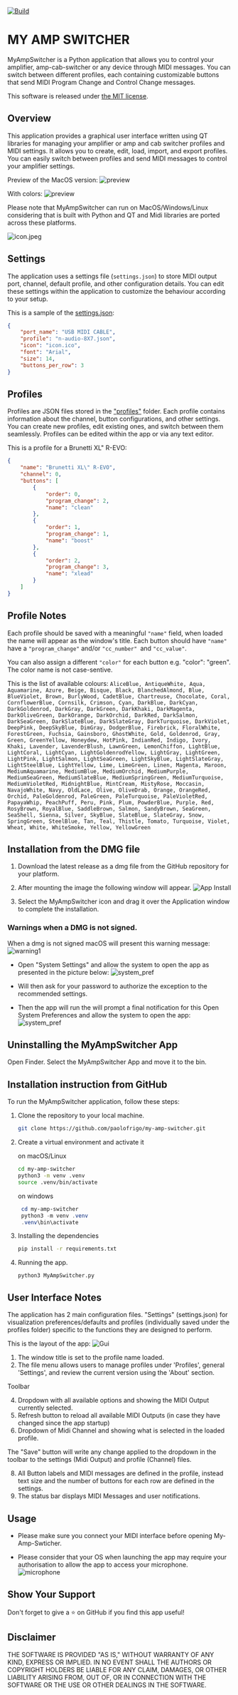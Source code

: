[![Build](https://github.com/PaoloFrigo/my-amp-switcher/actions/workflows/build.yml/badge.svg)](https://github.com/PaoloFrigo/my-amp-switcher/actions/workflows/build.yml) 

# MY AMP SWITCHER

MyAmpSwitcher is a Python application that allows you to control your amplifier, amp-cab-switcher or any device through MIDI messages. You can switch between different profiles, each containing customizable buttons that send MIDI Program Change and Control Change messages.

This software is released under [the MIT license](./license).

## Overview

This application provides a graphical user interface written using QT libraries for managing your amplifier or amp and cab switcher profiles and MIDI settings. It allows you to create, edit, load, import, and export profiles. You can easily switch between profiles and send MIDI messages to control your amplifier settings.

Preview of the MacOS version:
![preview](./media/preview.png)

With colors:
![preview](./media/preview-colored.png)

Please note that MyAmpSwitcher can run on MacOS/Windows/Linux considering that is built with Python and QT and Midi libraries are ported across these platforms.

![icon.jpeg](media/icon.jpeg)


## Settings

The application uses a settings file (`settings.json`) to store MIDI output port, channel, default profile, and other configuration details. You can edit these settings within the application to customize the behaviour according to your setup.

This is a sample of the [settings.json](./settings.json):
```json
{
    "port_name": "USB MIDI CABLE",
    "profile": "n-audio-8X7.json",
    "icon": "icon.ico",
    "font": "Arial",
    "size": 14,
    "buttons_per_row": 3
}
```

## Profiles

Profiles are JSON files stored in the ["profiles"](./profiles/) folder. Each profile contains information about the channel, button configurations, and other settings. You can create new profiles, edit existing ones, and switch between them seamlessly.
Profiles can be edited within the app or via any text editor.

This is a profile for a Brunetti XL" R-EVO:

```json
{
    "name": "Brunetti XL\" R-EVO",
    "channel": 0,
    "buttons": [
        {
            "order": 0,
            "program_change": 2,
            "name": "clean"
        },
        {
            "order": 1,
            "program_change": 1,
            "name": "boost"
        },
        {
            "order": 2,
            "program_change": 3,
            "name": "xlead"
        }
    ]
}
```

## Profile Notes
Each profile should be saved with a meaningful ```"name"``` field, when loaded the name will appear as the window's title. Each button should have ```"name"``` have a ```"program_change"``` and/or ```"cc_number" ```and ```"cc_value"```.

You can also assign a different ```"color"``` for each button e.g. "color": "green". The color name is not case-sentive.

This is the list of available colours:
```AliceBlue, AntiqueWhite, Aqua, Aquamarine, Azure, Beige, Bisque, Black, BlanchedAlmond, Blue, BlueViolet, Brown, BurlyWood, CadetBlue, Chartreuse, Chocolate, Coral, CornflowerBlue, Cornsilk, Crimson, Cyan, DarkBlue, DarkCyan, DarkGoldenrod, DarkGray, DarkGreen, DarkKhaki, DarkMagenta, DarkOliveGreen, DarkOrange, DarkOrchid, DarkRed, DarkSalmon, DarkSeaGreen, DarkSlateBlue, DarkSlateGray, DarkTurquoise, DarkViolet, DeepPink, DeepSkyBlue, DimGray, DodgerBlue, Firebrick, FloralWhite, ForestGreen, Fuchsia, Gainsboro, GhostWhite, Gold, Goldenrod, Gray, Green, GreenYellow, Honeydew, HotPink, IndianRed, Indigo, Ivory, Khaki, Lavender, LavenderBlush, LawnGreen, LemonChiffon, LightBlue, LightCoral, LightCyan, LightGoldenrodYellow, LightGray, LightGreen, LightPink, LightSalmon, LightSeaGreen, LightSkyBlue, LightSlateGray, LightSteelBlue, LightYellow, Lime, LimeGreen, Linen, Magenta, Maroon, MediumAquamarine, MediumBlue, MediumOrchid, MediumPurple, MediumSeaGreen, MediumSlateBlue, MediumSpringGreen, MediumTurquoise, MediumVioletRed, MidnightBlue, MintCream, MistyRose, Moccasin, NavajoWhite, Navy, OldLace, Olive, OliveDrab, Orange, OrangeRed, Orchid, PaleGoldenrod, PaleGreen, PaleTurquoise, PaleVioletRed, PapayaWhip, PeachPuff, Peru, Pink, Plum, PowderBlue, Purple, Red, RosyBrown, RoyalBlue, SaddleBrown, Salmon, SandyBrown, SeaGreen, SeaShell, Sienna, Silver, SkyBlue, SlateBlue, SlateGray, Snow, SpringGreen, SteelBlue, Tan, Teal, Thistle, Tomato, Turquoise, Violet, Wheat, White, WhiteSmoke, Yellow, YellowGreen ```

## Installation from the DMG file

1. Download the latest release as a dmg file from the GitHub repository for your platform.

2. After mounting the image the following window will appear.
![App Install](./media/install.png)

3. Select the MyAmpSwitcher icon and drag it over the Application window to complete the installation.

### Warnings when a DMG is not signed.
When a dmg is not signed macOS will present this warning message:
![warning1](./media/warning1.png)

* Open "System Settings" and allow the system to open the app as presented in the picture below:
![system_pref](./media/system_pref.png)

* Will then ask for your password to authorize the exception to the recommended settings.

* Then the app will run the will prompt a final notification for this
Open System Preferences and allow the system to open the app:
![system_pref](./media/warning2.png)


## Uninstalling the MyAmpSwitcher App
Open Finder. Select the MyAmpSwitcher App and move it to the bin.

## Installation instruction from GitHub

To run the MyAmpSwitcher application, follow these steps:

1. Clone the repository to your local machine.

   ```bash
   git clone https://github.com/paolofrigo/my-amp-switcher.git
   ```

2. Create a virtual environment and activate it

   on macOS/Linux
    ```bash
    cd my-amp-switcher
    python3 -m venv .venv
    source .venv/bin/activate
    ```
   on windows
   ```powershell
    cd my-amp-switcher
    python3 -m venv .venv
    .venv\bin\activate
    ```

4. Installing the dependencies
    ```bash
    pip install -r requirements.txt
    ```

5. Running the app.
    ```
    python3 MyAmpSwitcher.py
    ```

## User Interface Notes
The application has 2 main configuration files. "Settings" (settings.json) for visualization preferences/defaults and profiles (individually saved under the profiles folder) specific to the functions they are designed to perform.

This is the layout of the app:
![Gui](./media/gui_sections.png)
1. The window title is set to the profile name loaded.
2. The file menu allows users to manage profiles under 'Profiles', general 'Settings', and review the current version using the 'About' section.

Toolbar

4. Dropdown with all available options and showing the MIDI Output currently selected.
5. Refresh button to reload all available MIDI Outputs (in case they have changed since the app startup)
6. Dropdown of Midi Channel and showing what is selected in the loaded profile.

The "Save" button will write any change applied to the dropdown in the toolbar to the settings (Midi Output) and profile (Channel) files.

8. All Button labels and MIDI messages are defined in the profile, instead text size and the number of buttons for each row are defined in the settings.
9. The status bar displays MIDI Messages and user notifications.

## Usage
* Please make sure you connect your MIDI interface before opening My-Amp-Swticher.

* Please consider that your OS when launching the app may require your authorisation to allow the app to access your microphone.
![microphone](./media/microphone_access.png)

## Show Your Support
Don't forget to give a ⭐️ on GitHub if you find this app useful!

## Disclaimer
THE SOFTWARE IS PROVIDED "AS IS," WITHOUT WARRANTY OF ANY KIND, EXPRESS OR IMPLIED. IN NO EVENT SHALL THE AUTHORS OR COPYRIGHT HOLDERS BE LIABLE FOR ANY CLAIM, DAMAGES, OR OTHER LIABILITY ARISING FROM, OUT OF, OR IN CONNECTION WITH THE SOFTWARE OR THE USE OR OTHER DEALINGS IN THE SOFTWARE.
